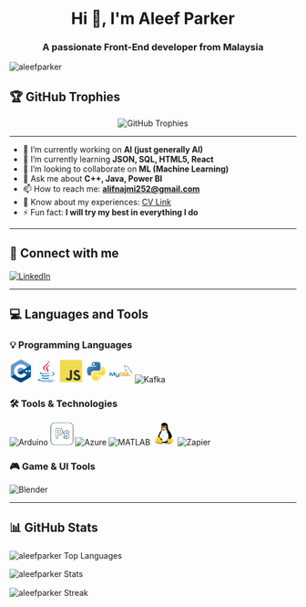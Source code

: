 <h1 align="center">Hi 👋, I'm Aleef Parker</h1>
<h3 align="center">A passionate Front-End developer from Malaysia</h3>

<p align="left"> 
  <img src="https://komarev.com/ghpvc/?username=aleefparker&label=Profile%20views&color=0e75b6&style=flat" alt="aleefparker" /> 
</p>

## 🏆 GitHub Trophies

<p align="center">
  <img src="https://github-profile-trophy.vercel.app/?username=aleefparker&theme=gruvbox&margin-w=15&margin-h=15" alt="GitHub Trophies" />
</p>

---

- 🔭 I’m currently working on **AI (just generally AI)**
- 🌱 I’m currently learning **JSON, SQL, HTML5, React**
- 👯 I’m looking to collaborate on **ML (Machine Learning)**
- 💬 Ask me about **C++, Java, Power BI**
- 📫 How to reach me: **alifnajmi252@gmail.com**
- 📄 Know about my experiences: [CV Link](https://cv-alifnajmi.tiiny.site)
- ⚡ Fun fact: **I will try my best in everything I do**

---

## 🔗 Connect with me

<p align="left">
  <a href="(/https://www.linkedin.com/in/alif-najmi-bin-zaireel-fariz/](https://www.linkedin.com/in/alif-najmi-bin-zaireel-fariz-403267279/)" target="blank">
    <img align="center" src="https://raw.githubusercontent.com/rahuldkjain/github-profile-readme-generator/master/src/images/icons/Social/linked-in-alt.svg" alt="LinkedIn" height="30" width="40" />
  </a>
</p>

---

## 💻 Languages and Tools

### 💡 Programming Languages
<p>
  <img src="https://raw.githubusercontent.com/devicons/devicon/master/icons/cplusplus/cplusplus-original.svg" alt="C++" width="40" height="40"/>
  <img src="https://raw.githubusercontent.com/devicons/devicon/master/icons/java/java-original.svg" alt="Java" width="40" height="40"/>
  <img src="https://raw.githubusercontent.com/devicons/devicon/master/icons/javascript/javascript-original.svg" alt="JavaScript" width="40" height="40"/>
  <img src="https://raw.githubusercontent.com/devicons/devicon/master/icons/python/python-original.svg" alt="Python" width="40" height="40"/>
  <img src="https://raw.githubusercontent.com/devicons/devicon/master/icons/mysql/mysql-original-wordmark.svg" alt="MySQL" width="40" height="40"/>
  <img src="https://www.vectorlogo.zone/logos/apache_kafka/apache_kafka-icon.svg" alt="Kafka" width="40" height="40"/>
</p>

### 🛠️ Tools & Technologies
<p>
  <img src="https://cdn.worldvectorlogo.com/logos/arduino-1.svg" alt="Arduino" width="40" height="40"/>
  <img src="https://raw.githubusercontent.com/devicons/devicon/master/icons/photoshop/photoshop-line.svg" alt="Photoshop" width="40" height="40"/>
  <img src="https://www.vectorlogo.zone/logos/microsoft_azure/microsoft_azure-icon.svg" alt="Azure" width="40" height="40"/>
  <img src="https://upload.wikimedia.org/wikipedia/commons/2/21/Matlab_Logo.png" alt="MATLAB" width="40" height="40"/>
  <img src="https://raw.githubusercontent.com/devicons/devicon/master/icons/linux/linux-original.svg" alt="Linux" width="40" height="40"/>
  <img src="https://www.vectorlogo.zone/logos/zapier/zapier-icon.svg" alt="Zapier" width="40" height="40"/>
</p>

### 🎮 Game & UI Tools
<p>
  <img src="https://download.blender.org/branding/community/blender_community_badge_white.svg" alt="Blender" width="40" height="40"/>
</p>

---

## 📊 GitHub Stats

<p>
  <img align="center" src="https://github-readme-stats.vercel.app/api/top-langs?username=aleefparker&show_icons=true&locale=en&layout=compact" alt="aleefparker Top Languages" />
</p>
<p>
  <img align="center" src="https://github-readme-stats.vercel.app/api?username=aleefparker&show_icons=true&locale=en" alt="aleefparker Stats" />
</p>
<p>
  <img align="center" src="https://github-readme-streak-stats.herokuapp.com/?user=aleefparker" alt="aleefparker Streak" />
</p>

